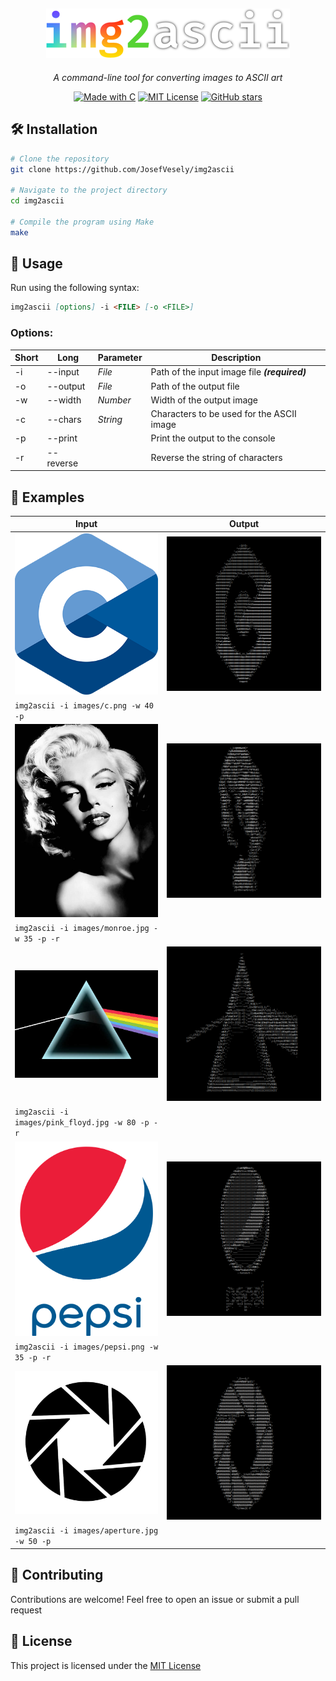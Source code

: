 <div align="center">
  
## <img src="img2ascii.png">
*A command-line tool for converting images to ASCII art*
  
[![Made with C](https://img.shields.io/badge/-Made%20with%20C-5C6BC0?logo=C)](https://github.com/JosefVesely/img2ascii)
[![MIT License](https://img.shields.io/badge/MIT_License-09A44D)](https://github.com/JosefVesely/img2ascii/blob/main/LICENSE)
[![GitHub stars](https://img.shields.io/github/stars/JosefVesely/img2ascii.svg?label=Stars)](https://github.com/JosefVesely/img2ascii/stargazers)

</div>

## 🛠️ Installation

```sh
# Clone the repository
git clone https://github.com/JosefVesely/img2ascii

# Navigate to the project directory
cd img2ascii

# Compile the program using Make
make
```

## 🚀 Usage

Run using the following syntax:

```md
img2ascii [options] -i <FILE> [-o <FILE>]
```

### Options:

| Short | Long      | Parameter | Description                                   |
|-------|-----------|-----------|-----------------------------------------------|
| -i    | --input   | *File*    | Path of the input image file ***(required)*** |
| -o    | --output  | *File*    | Path of the output file                       |
| -w    | --width   | *Number*  | Width of the output image                     |
| -c    | --chars   | *String*  | Characters to be used for the ASCII image     |
| -p    | --print   |           | Print the output to the console               |
| -r    | --reverse |           | Reverse the string of characters              |

## 🧩 Examples

| Input                                            | Output                                           |
|--------------------------------------------------|--------------------------------------------------|
| <img src="images/c.png" width="300">             | <img src="examples/ascii-c.png" width="500">      |
| `img2ascii -i images/c.png -w 40 -p`             |                                                  |
| <img src="images/monroe.jpg" width="300">        | <img src="examples/ascii-monroe.png" width="500"> |
| `img2ascii -i images/monroe.jpg -w 35 -p -r`     |                                                  |
| <img src="images/pink_floyd.jpg" width="300">    | <img src="examples/ascii-pink_floyd.png" width="500"> |
| `img2ascii -i images/pink_floyd.jpg -w 80 -p -r` |                                                  |
| <img src="images/pepsi.png" width="300">         | <img src="examples/ascii-pepsi.png" width="500">  |
| `img2ascii -i images/pepsi.png -w 35 -p -r`      |                                                  |
| <img src="images/aperture.jpg" width="300">      | <img src="examples/ascii-aperture.png" width="500"> |
| `img2ascii -i images/aperture.jpg -w 50 -p`      |                                                  |

## 🤝 Contributing

Contributions are welcome! Feel free to open an issue or submit a pull request

## 📜 License

This project is licensed under the [MIT License](https://github.com/JosefVesely/Image-to-ASCII/blob/main/LICENSE)

